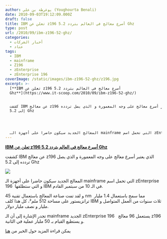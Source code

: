 ```yaml
---
author: يوغرطة بن علي (Youghourta Benali)
date: 2010-09-03T19:12:09.000Z
draft: false
title: IBM تعلن عن z196 أسرع معالج في العالم بتردد 5.2 Ghz
type: post
url: /2010/09/ibm-z196-52-ghz/
categories:
  - أخبار الشركات
  - عتاد
tags:
  - IBM
  - mainframe
  - Z196
  - zEnterprise
  - zEnterprise 196
coverImage: /static/images/ibm-z196-52-ghz/z196.jpg
excerpt: >-
  [**IBM تعلن عن z196 أسرع معالج في العالم بتردد 5.2
  Ghz**](https://www.it-scoop.com/2010/09/ibm-z196-52-ghz/)


  كشفت IBM عن معالج z196 الذي يعتبر أسرع معالج على وجه المعمورة و الذي يصل تردده
  إلى 5.2 Ghz




  المعالج الجديد سيكون حاضرا على أجهزة الـ mainframe التي تحمل اسم zEnterprise
---
```

[**IBM تعلن عن z196 أسرع معالج في العالم بتردد 5.2 Ghz**](https://www.it-scoop.com/2010/09/ibm-z196-52-ghz/)

كشفت IBM عن معالج z196 الذي يعتبر أسرع معالج على وجه المعمورة و الذي يصل تردده إلى 5.2 Ghz

![](/static/images/ibm-z196-52-ghz/z196.jpg)

المعالج الجديد سيكون حاضرا على أجهزة الـ mainframe التي تحمل اسم zEnterprise 196  و التي ستطلقها IBM في الـ 10 من سبتمبر القادم.

و لقد تمت صناعة المعالج باستعمال تقنية 45 nm  مما سمح باستعمال 1.4 مليار ترانزيستور على مساحة 512 ملم²، كل هذا كلف IBM ثلاث سنوات من العمل المتواصل و مليار و نصف مليار دولار.

تجدر الإشارة إلى أن الـ mainframe الجديد zEnterprise 196   يستعمل 96 معالج z196 و يستطيع القيام بـ 50 مليار عملية في الثانية.

يمكن قراءة المزيد حول الخبر من [هنا](http://www.zdnet.co.uk/news/servers/2010/09/03/ibm-prepares-to-ship-superfast-mainframe-40090002/)
